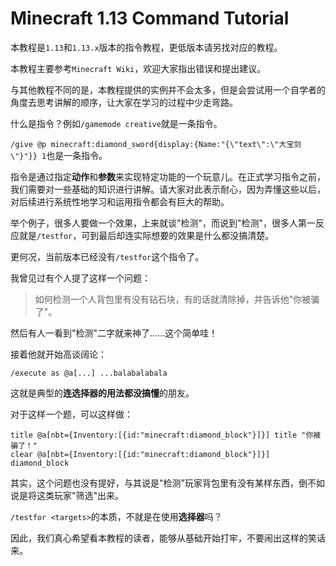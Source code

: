 # Minecraft 1.13 Command Tutorial

本教程是`1.13`和`1.13.x`版本的指令教程，更低版本请另找对应的教程。

本教程主要参考`Minecraft Wiki`，欢迎大家指出错误和提出建议。

与其他教程不同的是，本教程提供的实例并不会太多，但是会尝试用一个自学者的角度去思考讲解的顺序，让大家在学习的过程中少走弯路。

什么是指令？例如`/gamemode creative`就是一条指令。

`/give @p minecraft:diamond_sword{display:{Name:"{\"text\":\"大宝剑\"}"}} 1`也是一条指令。

指令是通过指定**动作**和**参数**来实现特定功能的一个玩意儿。在正式学习指令之前，我们需要对一些基础的知识进行讲解。请大家对此表示耐心，因为弄懂这些以后，对后续进行系统性地学习和运用指令都会有巨大的帮助。

举个例子，很多人要做一个效果，上来就谈"检测"，而说到"检测"，很多人第一反应就是`/testfor`，可到最后却连实际想要的效果是什么都没搞清楚。

更何况，当前版本已经没有`/testfor`这个指令了。

我曾见过有个人提了这样一个问题：

> 如何检测一个人背包里有没有钻石块，有的话就清除掉，并告诉他"你被骗了"。

然后有人一看到"检测"二字就来神了……这个简单哇！

接着他就开始高谈阔论：

    /execute as @a[...] ...balabalabala

这就是典型的**连选择器的用法都没搞懂**的朋友。

对于这样一个题，可以这样做：

    title @a[nbt={Inventory:[{id:"minecraft:diamond_block"}]}] title "你被骗了！"
    clear @a[nbt={Inventory:[{id:"minecraft:diamond_block"}]}] diamond_block

其实，这个问题也没有提好，与其说是"检测"玩家背包里有没有某样东西，倒不如说是将这类玩家"筛选"出来。

`/testfor <targets>`的本质，不就是在使用**选择器**吗？

因此，我们真心希望看本教程的读者，能够从基础开始打牢，不要闹出这样的笑话来。